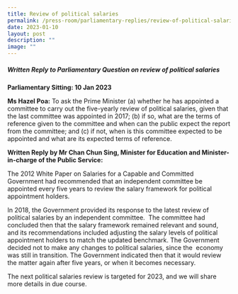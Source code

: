 ```yaml
---
title: Review of political salaries
permalink: /press-room/parliamentary-replies/review-of-political-salaries/
date: 2023-01-10
layout: post
description: ""
image: ""
---
```

##### Written Reply to Parliamentary Question on review of political salaries

**Parliamentary Sitting: 10 Jan 2023**  
  
**Ms Hazel Poa:** To ask the Prime Minister (a) whether he has appointed a committee to carry out the five-yearly review of political salaries, given that the last committee was appointed in 2017; (b) if so, what are the terms of reference given to the committee and when can the public expect the report from the committee; and (c) if not, when is this committee expected to be appointed and what are its expected terms of reference.  
  
**Written Reply by Mr Chan Chun Sing, Minister for Education and Minister-in-charge of the Public Service:**  
  
The 2012 White Paper on Salaries for a Capable and Committed Government had recommended that an independent committee be appointed every five years to review the salary framework for political appointment holders.   
  
In 2018, the Government provided its response to the latest review of political salaries by an independent committee.  The committee had concluded then that the salary framework remained relevant and sound, and its recommendations included adjusting the salary levels of political appointment holders to match the updated benchmark. The Government decided not to make any changes to political salaries, since the  economy was still in transition. The Government indicated then that it would review the matter again after five years, or when it becomes necessary.  
  
The next political salaries review is targeted for 2023, and we will share more details in due course.